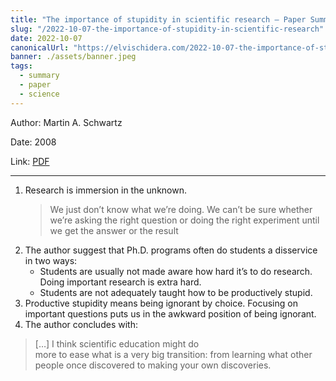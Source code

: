 ```yaml
---
title: "The importance of stupidity in scientific research — Paper Summary"
slug: "/2022-10-07-the-importance-of-stupidity-in-scientific-research"
date: 2022-10-07
canonicalUrl: "https://elvischidera.com/2022-10-07-the-importance-of-stupidity-in-scientific-research/"
banner: ./assets/banner.jpeg
tags:
  - summary
  - paper
  - science
---
```


Author: Martin A. Schwartz

Date: 2008

Link: [PDF](https://web.stanford.edu/~fukamit/schwartz-2008.pdf)

-----

1. Research is immersion in the unknown.
    > We just don’t know what we’re doing. We can’t be sure whether we’re asking the right question or doing the right experiment until we get the answer or the result
2. The author suggest that Ph.D. programs often do students a disservice in two ways:
    * Students are usually not made aware how hard it’s to do research. Doing important research is extra hard.
    * Students are not adequately taught how to be productively stupid.
3. Productive stupidity means being ignorant by choice. Focusing on important questions puts us in the awkward position of being ignorant.
4. The author concludes with:
> […] I think scientific education might do  
more to ease what is a very big transition: from learning what other
people once discovered to making your own discoveries.
